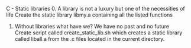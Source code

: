 C - Static libraries
0. A library is not a luxury but one of the necessities of life
Create the static library libmy.a containing all the listed  functions
1. Without libraries what have we? We have no past and no future  
Create script called create_static_lib.sh which creates a static library called liball.a from the .c files located in the current directory.
